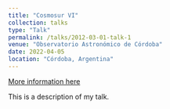 ```yaml
---
title: "Cosmosur VI"
collection: talks
type: "Talk"
permalink: /talks/2012-03-01-talk-1
venue: "Observatorio Astronómico de Córdoba"
date: 2022-04-05
location: "Córdoba, Argentina"
---
```


[More information here](https://cosmosur-vi.oac.uncor.edu/index.html)

This is a description of my talk.